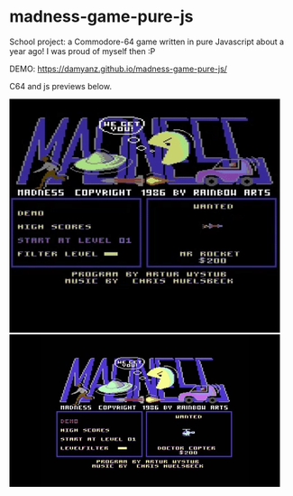 # madness-game-pure-js
School project: a Commodore-64 game written in pure Javascript about a year ago! I was proud of myself then :P

DEMO: https://damyanz.github.io/madness-game-pure-js/

C64 and js previews below.

![](c64.gif)![](js.gif)
